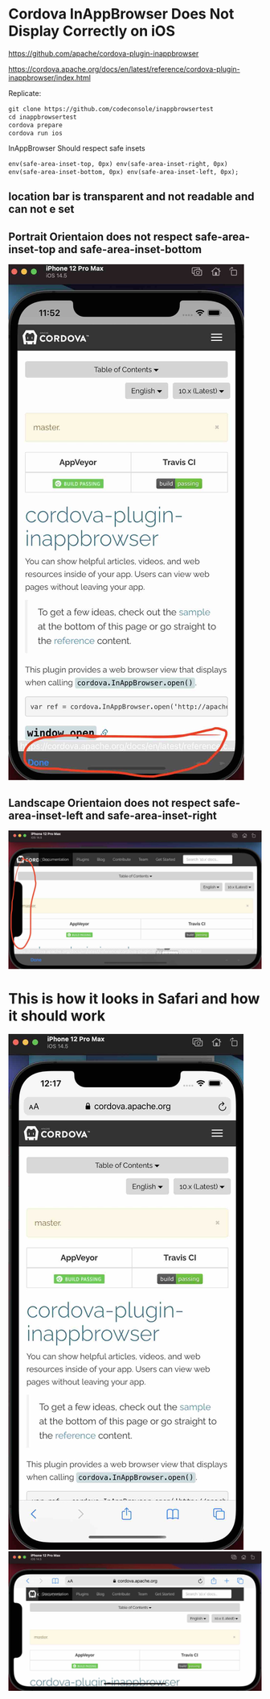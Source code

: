 # Cordova InAppBrowser Does Not Display Correctly on iOS

https://github.com/apache/cordova-plugin-inappbrowser

https://cordova.apache.org/docs/en/latest/reference/cordova-plugin-inappbrowser/index.html

Replicate:
```
git clone https://github.com/codeconsole/inappbrowsertest
cd inappbrowsertest
cordova prepare
cordova run ios
```

InAppBrowser Should respect safe insets
```
env(safe-area-inset-top, 0px) env(safe-area-inset-right, 0px) env(safe-area-inset-bottom, 0px) env(safe-area-inset-left, 0px);
```
## location bar is transparent and not readable and can not e set
## Portrait Orientaion does not respect safe-area-inset-top and safe-area-inset-bottom
![Portrait](/screenshots/ios-layout.jpg)
## Landscape Orientaion does not respect safe-area-inset-left and safe-area-inset-right
![Landscape](/screenshots/landscape.jpg)


# This is how it looks in Safari and how it should work
![Portrait](/screenshots/safari-portrait.jpg)
![Portrait](/screenshots/safari-landscape.jpg)
